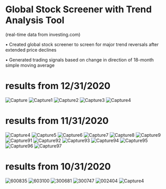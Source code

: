 #  Global Stock Screener with Trend Analysis Tool
 (real-time data from investing.com)

• Created global stock screener to screen for major trend reversals after extended price declines

• Generated trading signals based on change in direction of 18-month simple moving average

# results from 12/31/2020
![Capture](https://user-images.githubusercontent.com/35648851/105660354-6eac0180-5e90-11eb-87e3-1e90ac00dba1.PNG)
![Capture1](https://user-images.githubusercontent.com/35648851/105660356-6f449800-5e90-11eb-99dd-13e26f637dcc.PNG)
![Capture2](https://user-images.githubusercontent.com/35648851/105660357-6f449800-5e90-11eb-961f-6f9ce636fcab.PNG)
![Capture3](https://user-images.githubusercontent.com/35648851/105660358-6f449800-5e90-11eb-9a8e-b20d15ff526a.PNG)
![Capture4](https://user-images.githubusercontent.com/35648851/105660359-6fdd2e80-5e90-11eb-9d79-9834b506b2d2.PNG)


# results from 11/31/2020
![Capture4](https://user-images.githubusercontent.com/35648851/105662119-943b0a00-5e94-11eb-8115-0d0dd0a5fa84.PNG)
![Capture5](https://user-images.githubusercontent.com/35648851/105662120-943b0a00-5e94-11eb-8e22-7755eed3a0f9.PNG)
![Capture6](https://user-images.githubusercontent.com/35648851/105662121-943b0a00-5e94-11eb-86a6-2c8d9f8480ea.PNG)
![Capture7](https://user-images.githubusercontent.com/35648851/105662123-94d3a080-5e94-11eb-901f-4c56c0919015.PNG)
![Capture8](https://user-images.githubusercontent.com/35648851/105662124-94d3a080-5e94-11eb-884a-eb9db22b35c4.PNG)
![Capture9](https://user-images.githubusercontent.com/35648851/105662125-956c3700-5e94-11eb-9724-e20750607307.PNG)
![Capture91](https://user-images.githubusercontent.com/35648851/105662126-956c3700-5e94-11eb-9720-875c2555c3f3.PNG)
![Capture92](https://user-images.githubusercontent.com/35648851/105662128-956c3700-5e94-11eb-92cd-be8287f3137a.PNG)
![Capture93](https://user-images.githubusercontent.com/35648851/105662131-9604cd80-5e94-11eb-8801-05a9108f1798.PNG)
![Capture94](https://user-images.githubusercontent.com/35648851/105662132-9604cd80-5e94-11eb-8ff8-8a71d02f6c78.PNG)
![Capture95](https://user-images.githubusercontent.com/35648851/105662135-969d6400-5e94-11eb-8281-765ed9c41328.PNG)
![Capture96](https://user-images.githubusercontent.com/35648851/105662137-969d6400-5e94-11eb-9eb9-f671e2c48478.PNG)
![Capture97](https://user-images.githubusercontent.com/35648851/105662139-969d6400-5e94-11eb-9a70-126080405c5d.PNG)


# results from 10/31/2020

![600835](https://user-images.githubusercontent.com/35648851/99133465-bcc69e00-25df-11eb-9469-2f28218f129f.png)
![603100](https://user-images.githubusercontent.com/35648851/99133473-c3551580-25df-11eb-8af3-1a430b2af1fb.png)
![300681](https://user-images.githubusercontent.com/35648851/99133485-cc45e700-25df-11eb-8082-d06429d37bf8.png)
![300747](https://user-images.githubusercontent.com/35648851/99133495-d49e2200-25df-11eb-83d9-0ae38c87894f.png)
![002404](https://user-images.githubusercontent.com/35648851/99133506-dff14d80-25df-11eb-8da1-b61c0b4b32e3.png)
![Capture4](https://user-images.githubusercontent.com/35648851/99263876-5e6b0c80-27e5-11eb-92d5-3d984fa893c8.JPG)
